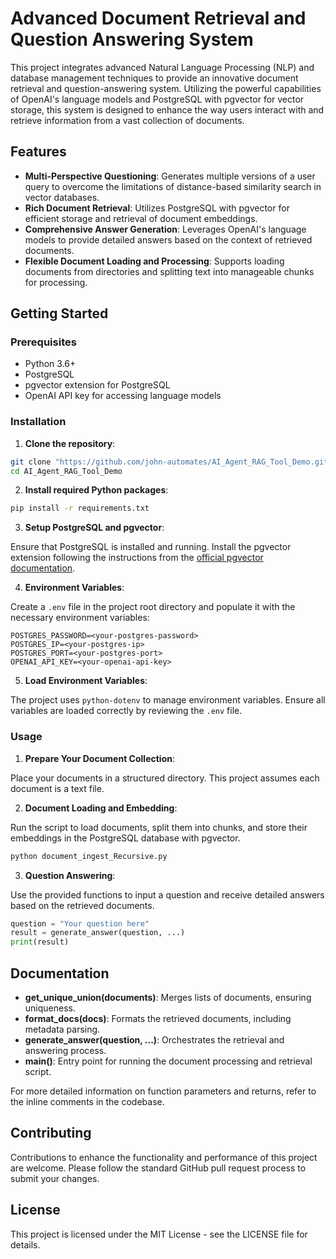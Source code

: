 # Advanced Document Retrieval and Question Answering System

This project integrates advanced Natural Language Processing (NLP) and database management techniques to provide an innovative document retrieval and question-answering system. Utilizing the powerful capabilities of OpenAI's language models and PostgreSQL with pgvector for vector storage, this system is designed to enhance the way users interact with and retrieve information from a vast collection of documents.

## Features

- **Multi-Perspective Questioning**: Generates multiple versions of a user query to overcome the limitations of distance-based similarity search in vector databases.
- **Rich Document Retrieval**: Utilizes PostgreSQL with pgvector for efficient storage and retrieval of document embeddings.
- **Comprehensive Answer Generation**: Leverages OpenAI's language models to provide detailed answers based on the context of retrieved documents.
- **Flexible Document Loading and Processing**: Supports loading documents from directories and splitting text into manageable chunks for processing.

## Getting Started

### Prerequisites

- Python 3.6+
- PostgreSQL
- pgvector extension for PostgreSQL
- OpenAI API key for accessing language models

### Installation

1. **Clone the repository**:

```bash
git clone "https://github.com/john-automates/AI_Agent_RAG_Tool_Demo.git"
cd AI_Agent_RAG_Tool_Demo
```

2. **Install required Python packages**:

```bash
pip install -r requirements.txt
```

3. **Setup PostgreSQL and pgvector**:

Ensure that PostgreSQL is installed and running. Install the pgvector extension following the instructions from the [official pgvector documentation](https://github.com/pgvector/pgvector).

4. **Environment Variables**:

Create a `.env` file in the project root directory and populate it with the necessary environment variables:

```
POSTGRES_PASSWORD=<your-postgres-password>
POSTGRES_IP=<your-postgres-ip>
POSTGRES_PORT=<your-postgres-port>
OPENAI_API_KEY=<your-openai-api-key>
```

5. **Load Environment Variables**:

The project uses `python-dotenv` to manage environment variables. Ensure all variables are loaded correctly by reviewing the `.env` file.

### Usage

1. **Prepare Your Document Collection**:

Place your documents in a structured directory. This project assumes each document is a text file.

2. **Document Loading and Embedding**:

Run the script to load documents, split them into chunks, and store their embeddings in the PostgreSQL database with pgvector.

```bash
python document_ingest_Recursive.py
```

3. **Question Answering**:

Use the provided functions to input a question and receive detailed answers based on the retrieved documents.

```python
question = "Your question here"
result = generate_answer(question, ...)
print(result)
```

## Documentation

- **get_unique_union(documents)**: Merges lists of documents, ensuring uniqueness.
- **format_docs(docs)**: Formats the retrieved documents, including metadata parsing.
- **generate_answer(question, ...)**: Orchestrates the retrieval and answering process.
- **main()**: Entry point for running the document processing and retrieval script.

For more detailed information on function parameters and returns, refer to the inline comments in the codebase.

## Contributing

Contributions to enhance the functionality and performance of this project are welcome. Please follow the standard GitHub pull request process to submit your changes.

## License

This project is licensed under the MIT License - see the LICENSE file for details.
